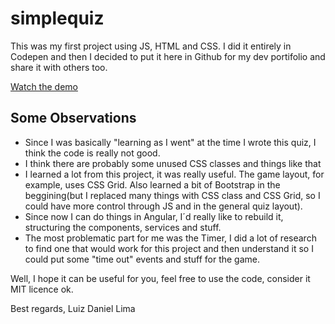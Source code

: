 # simplequiz

This was my first project using JS, HTML and CSS.
I did it entirely in Codepen and then I decided to put it here in Github for my dev portifolio and share it with others too.

[Watch the demo](https://luizdanielmlima.github.io/simplequiz/)

## Some Observations

- Since I was basically "learning as I went" at the time I wrote this quiz, I think the code is really not good.
- I think there are probably some unused CSS classes and things like that
- I learned a lot from this project, it was really useful. The game layout, for example, uses CSS Grid. Also learned a bit of Bootstrap in the beggining(but I replaced many things with CSS class and CSS Grid, so I could have more control through JS and in the general quiz layout).
- Since now I can do things in Angular, I´d really like to rebuild it, structuring the components, services and stuff.
- The most problematic part for me was the Timer, I did a lot of research to find one that would work for this project and then understand it so I could put some "time out" events and stuff for the game.

Well, I hope it can be useful for you, feel free to use the code, consider it MIT licence ok.

Best regards,
Luiz Daniel Lima
